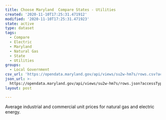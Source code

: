 ```yaml
---
title: Choose Maryland  Compare States - Utilities
created: '2020-11-10T17:25:31.471912'
modified: '2020-11-10T17:25:31.471923'
state: active
type: dataset
tags:
  - Compare
  - Electric
  - Maryland
  - Natural Gas
  - State
  - Utilities
groups:
  - Local Government
csv_url: 'https://opendata.maryland.gov/api/views/su2w-hm7s/rows.csv?accessType=DOWNLOAD'
json_url: >-
  https://opendata.maryland.gov/api/views/su2w-hm7s/rows.json?accessType=DOWNLOAD
layout: post

---
```

Average industrial and commercial unit prices for natural gas and electric energy.

